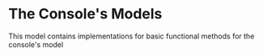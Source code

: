 # The Console's Models

This model contains implementations for basic functional methods for the console's model

